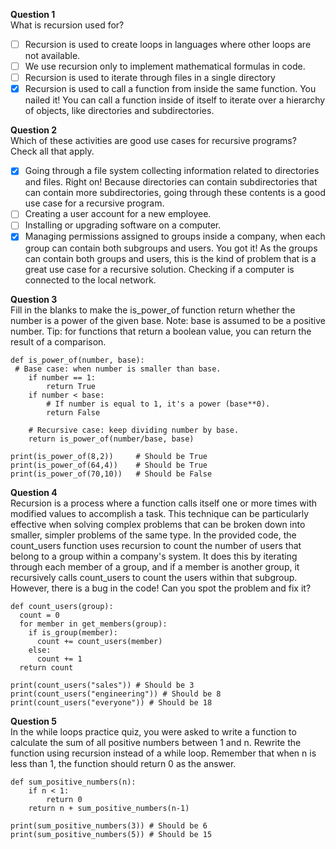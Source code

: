 **Question 1**<br>
What is recursion used for?
- [ ] Recursion is used to create loops in languages where other loops are not available.
- [ ] We use recursion only to implement mathematical formulas in code.
- [ ] Recursion is used to iterate through files in a single directory
- [x] Recursion is used to call a function from inside the same function.
You nailed it! You can call a function inside of itself to iterate over a hierarchy of objects, like directories and subdirectories. 

**Question 2**<br>
Which of these activities are good use cases for recursive programs? Check all that apply.
- [x] Going through a file system collecting information related to directories and files.
Right on! Because directories can contain subdirectories that can contain more subdirectories, going through these contents is a good use case for a recursive program.
- [ ] Creating a user account for a new employee.
- [ ] Installing or upgrading software on a computer.
- [x] Managing permissions assigned to groups inside a company, when each group can contain both subgroups and users.
You got it! As the groups can contain both groups and users, this is the kind of problem that is a great use case for a recursive solution.
Checking if a computer is connected to the local network.

**Question 3**<br>
Fill in the blanks to make the is_power_of function return whether the number is a power of the given base. Note: base is assumed to be a positive number. 
Tip: for functions that return a boolean value, you can return the result of a comparison.
```
def is_power_of(number, base):
 # Base case: when number is smaller than base.
    if number == 1:
        return True
    if number < base:
        # If number is equal to 1, it's a power (base**0).
        return False

    # Recursive case: keep dividing number by base.
    return is_power_of(number/base, base)

print(is_power_of(8,2))     # Should be True
print(is_power_of(64,4))    # Should be True
print(is_power_of(70,10))   # Should be False
```

**Question 4**<br>
Recursion is a process where a function calls itself one or more times with modified values to accomplish a task. 
This technique can be particularly effective when solving complex problems that can be broken down into smaller, simpler problems of the same type. 
In the provided code, the count_users function uses recursion to count the number of users that belong to a group within a company's system. 
It does this by iterating through each member of a group, and if a member is another group, it recursively calls count_users to count the users within that subgroup.
However, there is a bug in the code! Can you spot the problem and fix it?
```
def count_users(group):
  count = 0
  for member in get_members(group):
    if is_group(member):
      count += count_users(member)
    else:
      count += 1
  return count

print(count_users("sales")) # Should be 3
print(count_users("engineering")) # Should be 8
print(count_users("everyone")) # Should be 18
```

**Question 5**<br>
In the while loops practice quiz, you were asked to write a function to calculate the sum of all positive numbers between 1 and n. 
Rewrite the function using recursion instead of a while loop. Remember that when n is less than 1, the function should return 0 as the answer.
```
def sum_positive_numbers(n):
    if n < 1:
        return 0
    return n + sum_positive_numbers(n-1)

print(sum_positive_numbers(3)) # Should be 6
print(sum_positive_numbers(5)) # Should be 15
```
